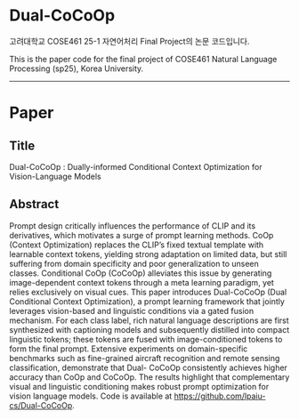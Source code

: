 # Dual-CoCoOp
고려대학교 COSE461 25-1 자연어처리 Final Project의 논문 코드입니다.

This is the paper code for the final project of COSE461 Natural Language Processing (sp25), Korea University.

--------
# Paper

## Title
Dual-CoCoOp : Dually-informed Conditional Context Optimization for Vision-Language Models

## Abstract
Prompt design critically influences the performance of CLIP and its derivatives, which motivates a surge of prompt learning methods. CoOp (Context Optimization) replaces the CLIP’s fixed textual template with learnable context tokens, yielding strong adaptation on limited data, but still suffering from domain specificity and poor generalization to unseen classes. Conditional CoOp (CoCoOp) alleviates this issue by generating image-dependent context tokens through a meta learning paradigm, yet relies exclusively on visual cues. This paper introduces Dual-CoCoOp (Dual Conditional Context Optimization), a prompt learning framework that jointly leverages vision-based and linguistic conditions via a gated fusion mechanism. For each class label, rich natural language descriptions are first synthesized with captioning models and subsequently distilled into compact linguistic tokens; these tokens are fused with image-conditioned tokens to form the final prompt. Extensive experiments on domain-specific benchmarks such as fine-grained aircraft recognition and remote sensing classification, demonstrate that Dual- CoCoOp consistently achieves higher accuracy than CoOp and CoCoOp. The results highlight that complementary visual and linguistic conditioning makes robust prompt optimization for vision language models. Code is available at https://github.com/lpaiu-cs/Dual-CoCoOp.
